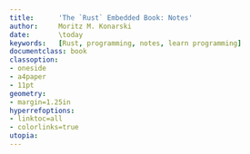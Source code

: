 ```yaml
---
title:      'The `Rust` Embedded Book: Notes'
author:     Moritz M. Konarski
date:       \today
keywords:   [Rust, programming, notes, learn programming]
documentclass: book
classoption:
- oneside
- a4paper
- 11pt
geometry:
- margin=1.25in
hyperrefoptions:
- linktoc=all
- colorlinks=true
utopia:
---
```

